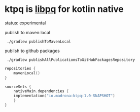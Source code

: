 # ktpq is [libpq](https://www.postgresql.org/docs/current/libpq.html) for kotlin native
status: experimental

publish to maven local
```shell
 ./gradlew publishToMavenLocal
```

publish to github packages 
```shell
 ./gradlew publishAllPublicationsToGitHubPackagesRepository
```

```kotlin
repositories {
    mavenLocal()
}

sourceSets {
    nativeMain.dependencies {
	implementation("io.madrona:ktpq:1.0-SNAPSHOT")
    }
}
```

